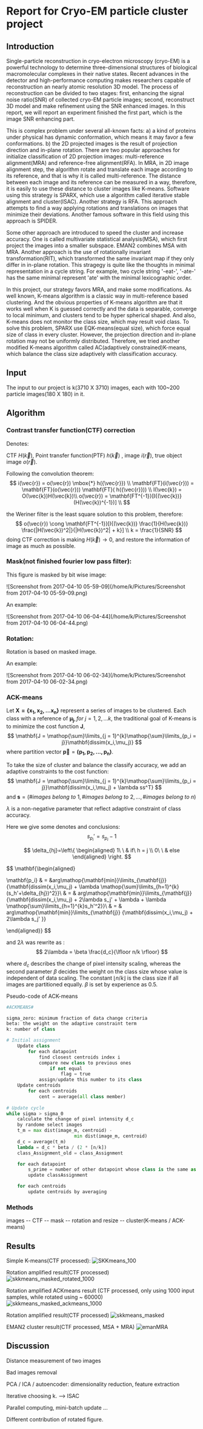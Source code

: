 # Report for Cryo-EM particle cluster project



## Introduction

Single-particle reconstruction in cryo-electron microscopy (cryo-EM) is a powerful technology to determine three-dimensional structures of biological macromolecular complexes in their native states. Recent advances in the detector and high-performance computing makes researchers capable of reconstruction an nearly atomic resolution 3D model. The process of reconstruction can be divided to two stages: first, enhancing the signal noise ratio(SNR) of collected cryo-EM particle images; second, reconstruct 3D model and make refinement using the SNR enhanced images. In this report, we will report an experiment finished the first part, which is the image SNR enhancing part.

This is complex problem under several all-known facts: a) a kind of proteins under physical has dynamic conformation, which means it may favor a few conformations. b) the 2D projected images is the result of projection direction and in-plane rotation. There are two popular approaches for initialize classification of 2D projection images: multi-reference alignment(MRA)  and reference-free alignment(RFA). In MRA, in 2D image alignment step, the algorithm rotate and translate each image according to its reference, and that is why it is called multi-reference. The distance between each image and its reference can be measured in a way, therefore, it is easily to use these distance to cluster images like K-means. Software using this strategy is SPARX, which use a algorithm called iterative stable alignment and cluster(ISAC). Another strategy is RFA. This approach attempts to find a way applying rotations and translations on images that minimize their deviations. Another famous software in this field using this approach is SPIDER.

Some other approach are introduced to speed the cluster and increase accuracy. One is called multivariate statistical analysis(MSA), which first project the images into a smaller subspace. EMAN2 combines MSA with MRA. Another approach is the use of rotationally invariant transformation(RIT), which transformed the same invariant map if they only differ in in-plane rotation. This stragegy is quite like the thoughts in minimal representation in a cycle string. For example, two cycle string '-eat-', '-ate-' has the same minimal represent 'ate' with the minimal lexicographic order. 

In this project, our strategy favors MRA, and make some modifications. As well known, K-means algorithm is a classic way in multi-reference based clustering. And the obvious properties of K-means algorithm are that it works well when K is guessed correctly and the data is separable,  converge to local minimum, and clusters tend to be hyper spherical shaped. And also, K-means does not monitor the class size, which may result void class. To solve this problem, SPARX use EQK-means(equal size), which force equal size of class in every cluster. However, the projection direction and in-plane rotation may not be uniformly distributed. Therefore, we tried another modified K-means algorithm called AC(adaptively constrained)K-means, which balance the class size adaptively with classification accuracy.





## Input

The input to our project is k(3710 X 3710) images, each with 100~200 particle images(180 X 180) in it.

## Algorithm

### Contrast transfer function(CTF) correction

Denotes:

CTF  $H(\vec{k})$, Point transfer function(PTF) $h(\vec{k})$ , image $i(\vec{r})$, true object image $o(\vec{r})$.

Following the convolution theorem:
$$
i(\vec{r}) = o(\vec{r})  \mbox{*} h({\vec{r}}) \\
\mathbf{FT}(i(\vec{r})) = \mathbf{FT}(o(\vec{r}))  \mathbf{FT}( h({\vec{r}})) \\
I(\vec{k}) = O(\vec{k})H(\vec{k})\\
o(\vec{r}) = \mathbf{FT^{-1}}[I{(\vec{k})} (H(\vec{k})^{-1})] \\
$$


the Weriner filter is the least square solution to this problem, therefore:
$$
o(\vec{r}) \cong \mathbf{FT^{-1}}[I{(\vec{k})} \frac{1}{H(\vec{k})} \frac{|H(\vec{k})^2|}{|H(\vec{k})^2| + k}] \\
k = \frac{1}{SNR}
$$
doing CTF correction is making $H(\vec{k}) \to 0$, and restore the information of image as much as possible.



### Mask(not finished fourier low pass filter):

This figure is masked by bit wise image:

![Screenshot from 2017-04-10 05-59-09](/home/k/Pictures/Screenshot from 2017-04-10 05-59-09.png)

An example:

![Screenshot from 2017-04-10 06-04-44](/home/k/Pictures/Screenshot from 2017-04-10 06-04-44.png)



### Rotation:

Rotation is based on masked image.

An example:

![Screenshot from 2017-04-10 06-02-34](/home/k/Pictures/Screenshot from 2017-04-10 06-02-34.png)



### ACK-means

Let $\mathbf{X = \{x_1, x_2,...x_n\}}$ represent a series of images to be clustered. Each class with a reference of $\mathbf{\mu_j}, for\ j = 1,2,...k$, the traditional goal of K-means is to minimize the cost function $\mathbf{J}$,
$$
\mathbf{J = \mathop{\sum}\limits_{j = 1}^{k}\mathop{\sum}\limits_{p_i = j}}\mathbf{dissim(x_i,\mu_j)}
$$
where partition vector $\mathbf{\vec{p}} = \mathbf{(p_1, p_2,...,p_n)}$.

To take the size of cluster and balance the classify accuracy, we add an adaptive constraints to the cost function:
$$
\mathbf{J = \mathop{\sum}\limits_{j = 1}^{k}\mathop{\sum}\limits_{p_i = j}}\mathbf{dissim(x_i,\mu_j) + \lambda ss^T}
$$
and $\mathbf{s} = (\#images\ belong\ to\ 1, \# images\ belong\ to\ 2, ..., \# images\ belong\ to\ n)$

$\lambda$ is a non-negative parameter that reflect adaptive constraint of class accuracy.

Here we give some denotes and conclusions:
$$
s_{p_i}' = s_{p_i} - 1
$$

$$
\delta_{hj}=\left\{
\begin{aligned}
1\ \  &  if\ h = j \\
0\ \  &  else 
\end{aligned}
\right.
$$

$$
\mathbf{\begin{aligned}

\mathbf{p_i}
& = &arg\mathop{\mathbf{min}}\limits_{\mathbf{j}} \{\mathbf{dissim(x_i,\mu_j) + \lambda \mathop{\sum}\limits_{h=1}^{k}(s_h'+\delta_{hj})^2}\}\\
& = & arg\mathop{\mathbf{min}}\limits_{\mathbf{j}} \{\mathbf{dissim(x_i,\mu_j) + 2\lambda s_j' + \lambda + \lambda \mathop{\sum}\limits_{h=1}^{k}s_h'^2}\}\\
& = & arg\mathop{\mathbf{min}}\limits_{\mathbf{j}} \{\mathbf{dissim(x_i,\mu_j) + 2\lambda s_j' }\}

\end{aligned}}
$$

and $2\lambda$ was rewrite as :
$$
2\lambda = \beta \frac{d_c}{\lfloor n/k \rfloor}
$$


where $d_c$ describes the change of pixel intensity scaling, whereas the second parameter $\beta$ decides the weight on the class size whose value is independent of data scaling. The constant $\lfloor n/k \rfloor$ is the class size if all images are partitioned equally. $\beta$ is set by experience as 0.5.

Pseudo-code of ACK-means

```python
#ACKMEANS#

sigma_zero: minimum fraction of data change criteria
beta: the weight on the adaptive constraint term
k: number of class

# Initial assignment
    Update class
        for each datapoint
            find closest centroids index i
            compare new class to previous ones
                if not equal
                    flag = true
            assign/update this number to its class
    Update centroids
        for each centroids
            cent = average(all class member)
            
# Update cycle
while sigma > sigma_0
    calculate the change of pixel intensity d_c
    by randome select images
    t_m = max dist(image_m, centroid) -
                         min dist(image_m, centroid)
    d_c = average(t_m)
    lambda = d_c * beta / (2 * [n/k])
    class_Assignment_old = class_Assignment

    for each datapoint
        s_prime = number of other datapoint whose class is the same as this one
        update classAssignment

    for each centroids
    	update centroids by averaging
```


### Methods

images -- CTF -- mask -- rotation and resize -- cluster(K-means / ACK-means)



## Results

Simple K-means(CTF processed):
![SKKmeans_100](/home/k/GitRepo/Cryo-EMParticleCluster/Result2Image/SKKmeans_100.png)



Rotation amplified result(CTF processed)
![skkmeans_masked_rotated_1000](/home/k/GitRepo/Cryo-EMParticleCluster/Result2Image/skkmeans_masked_rotated_1000.png)

Rotation amplified ACKmeans result (CTF processed, only using 1000 input samples, while rotated using ~ 60000)
![skkmeans_masked_ackmeans_1000](/home/k/GitRepo/Cryo-EMParticleCluster/Result2Image/skkmeans_masked_ackmeans_1000.png)

Rotation amplified result(CTF processed)
![skkmeans_masked](/home/k/GitRepo/Cryo-EMParticleCluster/Result2Image/skkmeans_masked.png)

EMAN2 cluster result(CTF processed, MSA + MRA)
![emanMRA](/home/k/GitRepo/Cryo-EMParticleCluster/Result2Image/emanMRA.png)




## Discussion



Distance measurement of two images

Bad images removal

PCA / ICA / autoencoder: dimensionality reduction, feature extraction

Iterative choosing k. --> ISAC

Parallel computing, mini-batch update ...

Different contribution of rotated figure.

